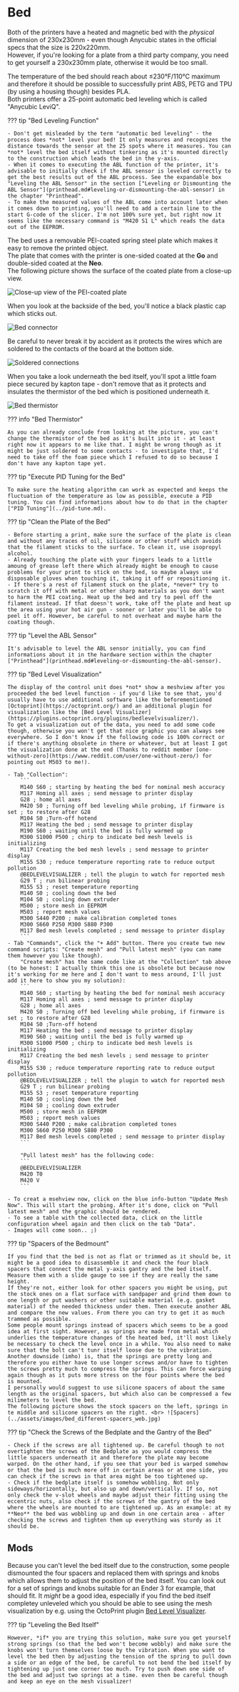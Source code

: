 <link rel=”manifest” href=”docs/manifest.webmanifest”>

# Bed
Both of the printers have a heated and magnetic bed with the *physical* dimension of 230x230mm - even though Anycubic states in the official specs that the size is 220x220mm.  
However, if you're looking for a plate from a third party company, you need to get yourself a 230x230mm plate, otherwise it would be too small.  

The temperature of the bed should reach about ≤230°F/110°C maximum and therefore it should be possible to successfully print ABS, PETG and TPU (by using a housing though) besides PLA.  
Both printers offer a 25-point automatic bed leveling which is called "Anycubic LeviQ".  

??? tip "Bed Leveling Function"

    - Don't get misleaded by the term "automatic bed leveling" - the process does *not* level your bed! It only measures and recognizes the distance towards the sensor at the 25 spots where it measures. You can *not* level the bed itself without tinkering as it's mounted directly to the construction which leads the bed in the y-axis.    
    - When it comes to executing the ABL function of the printer, it's advisable to initially check if the ABL sensor is leveled correctly to get the best results out of the ABL process. See the expandable box "Leveling the ABL Sensor" in the section ["Leveling or Dismounting the ABL Sensor"](printhead.md#leveling-or-dismounting-the-abl-sensor) in the chapter "Printhead".  
    - To make the measured values of the ABL come into account later when it comes down to printing, you'll need to add a certain line to the start G-code of the slicer. I'm not 100% sure yet, but right now it seems like the necessary command is "M420 S1 L" which reads the data out of the EEPROM.   
      
The bed uses a removable PEI-coated spring steel plate which makes it easy to remove the printed object.  
The plate that comes with the printer is one-sided coated at the **Go** and double-sided coated at the **Neo**.   
The following picture shows the surface of the coated plate from a close-up view.  
  
![Close-up view of the PEI-coated plate](../assets/images/bed_closeup_web.jpg)  
  
When you look at the backside of the bed, you'll notice a black plastic cap which sticks out.  
  
![Bed connector](../assets/images/bed_connector_side_web.jpg)
  
Be careful to never break it by accident as it protects the wires which are soldered to the contacts of the board at the bottom side.  
  
![Soldered connections](../assets/images/bed_connection_web.jpg)
  
When you take a look underneath the bed itself, you'll spot a little foam piece secured by kapton tape - don't remove that as it protects and insulates the thermistor of the bed which is positioned underneath it.  
  
![Bed thermistor](../assets/images/bed_thermistor_web.jpg)
  
??? info "Bed Thermistor"

    As you can already conclude from looking at the picture, you can't change the thermistor of the bed as it's built into it - at least right now it appears to me like that. I might be wrong though as it might be just soldered to some contacts - to investigate that, I'd need to take off the foam piece which I refused to do so because I don't have any kapton tape yet.  
  
??? tip "Execute PID Tuning for the Bed"

    To make sure the heating algorithm can work as expected and keeps the fluctuation of the temperature as low as possible, execute a PID tuning. You can find informations about how to do that in the chapter ["PID Tuning"](../pid-tune.md).  
  
??? tip "Clean the Plate of the Bed"

    - Before starting a print, make sure the surface of the plate is clean and without any traces of oil, silicone or other stuff which avoids that the filament sticks to the surface. To clean it, use isopropyl alcohol.  
    - Already touching the plate with your fingers leads to a little amoung of grease left there which already might be enough to cause problems for your print to stick on the bed, so maybe always use disposable gloves when touching it, taking it off or repositioning it.
    - If there's a rest of filament stuck on the plate, *never* try to scratch it off with metal or other sharp materials as you don't want to harm the PEI coating. Heat up the bed and try to peel off the filament instead. If that doesn't work, take off the plate and heat up the area using your hot air gun - sooner or later you'll be able to peel it off. However, be careful to not overheat and maybe harm the coating though.  
  
  
??? tip "Level the ABL Sensor"

    It's advisable to level the ABL sensor initially, you can find informations about it in the hardware section within the chapter ["Printhead"](printhead.md#leveling-or-dismounting-the-abl-sensor).  
    
??? tip "Bed Level Visualization"

    The display of the control unit does *not* show a meshview after you proceeded the bed level function - if you'd like to see that, you'd usually have to use additional software like the beforementioned [Octoprint](https://octoprint.org/) and an additional plugin for visualization like the [Bed Level Visualizer](https://plugins.octoprint.org/plugins/bedlevelvisualizer/).  
    To get a visualization out of the data, you need to add some code though, otherwise you won't get that nice graphic you can always see everywhere. So I don't know if the following code is 100% correct or if there's anything obsolete in there or whatever, but at least I got the visualization done at the end (Thanks to reddit member [one-without-zero](https://www.reddit.com/user/one-without-zero/) for pointing out M503 to me!).  
    
    - Tab "Collection":  
        ```
        M140 S60 ; starting by heating the bed for nominal mesh accuracy 
        M117 Homing all axes ; send message to printer display 
        G28 ; home all axes 
        M420 S0 ; Turning off bed leveling while probing, if firmware is set ; to restore after G28 
        M104 S0 ;Turn-off hotend 
        M117 Heating the bed ; send message to printer display 
        M190 S60 ; waiting until the bed is fully warmed up 
        M300 S1000 P500 ; chirp to indicate bed mesh levels is initializing 
        M117 Creating the bed mesh levels ; send message to printer display 
        M155 S30 ; reduce temperature reporting rate to reduce output pollution
        @BEDLEVELVISUALIZER ; tell the plugin to watch for reported mesh 
        G29 T ; run bilinear probing 
        M155 S3 ; reset temperature reporting 
        M140 S0 ; cooling down the bed 
        M104 S0 ; cooling down extruder
        M500 ; store mesh in EEPROM 
        M503 ; report mesh values
        M300 S440 P200 ; make calibration completed tones 
        M300 S660 P250 M300 S880 P300 
        M117 Bed mesh levels completed ; send message to printer display
        ```
    - Tab "Commands", click the "+ Add" button. There you create two new command scripts: "Create mesh" and "Pull latest mesh" (you can name them however you like though).  
        "Create mesh" has the same code like at the "Collection" tab above (to be honest: I actually think this one is obsolete but because now it's working for me here and I don't want to mess around, I'll just add it here to show you my solution):  
        ```
        M140 S60 ; starting by heating the bed for nominal mesh accuracy 
        M117 Homing all axes ; send message to printer display 
        G28 ; home all axes 
        M420 S0 ; Turning off bed leveling while probing, if firmware is set ; to restore after G28 
        M104 S0 ;Turn-off hotend 
        M117 Heating the bed ; send message to printer display 
        M190 S60 ; waiting until the bed is fully warmed up 
        M300 S1000 P500 ; chirp to indicate bed mesh levels is initializing 
        M117 Creating the bed mesh levels ; send message to printer display 
        M155 S30 ; reduce temperature reporting rate to reduce output pollution
        @BEDLEVELVISUALIZER ; tell the plugin to watch for reported mesh 
        G29 T ; run bilinear probing 
        M155 S3 ; reset temperature reporting 
        M140 S0 ; cooling down the bed 
        M104 S0 ; cooling down extruder
        M500 ; store mesh in EEPROM 
        M503 ; report mesh values
        M300 S440 P200 ; make calibration completed tones 
        M300 S660 P250 M300 S880 P300 
        M117 Bed mesh levels completed ; send message to printer display
        ```
        
        "Pull latest mesh" has the following code:  
        ```
        @BEDLEVELVISUALIZER
        M420 T0
        M420 V
        ```
        
    - To creat a msehview now, click on the blue info-button "Update Mesh Now". This will start the probing. After it's done, click on "Pull latest mesh" and the graphic should be rendered.  
    - To see a table with the collected data, click on the little configuration wheel again and then click on the tab "Data".  
    - Images will come soon.. ;)


??? tip "Spacers of the Bedmount"

    If you find that the bed is not as flat or trimmed as it should be, it might be a good idea to disassemble it and check the four black spacers that connect the metal y-axis gantry and the bed itself. Measure them with a slide gauge to see if they are really the same height.  
    If they're not, either look for other spacers you might be using, put the stock ones on a flat surface with sandpaper and grind them down to one length or put washers or other suitable material (e.g. gasket material) of the needed thickness under them. Then execute another ABL and compare the new values. From there you can try to get it as much trammed as possible.  
    Some people mount springs instead of spacers which seems to be a good idea at first sight. However, as springs are made from metal which underlies the temperature changes of the heated bed, it'll most likely be necessary to check the level once in a while. You also need to make sure that the bolt can't tunr itself loose due to the vibration. Another downside (imho) is, that the springs are pretty long and therefore you either have to use longer screws and/or have to tighten the screws pretty much to compress the springs. This can force warping again though as it puts more stress on the four points where the bed is mounted.  
    I personally would suggest to use silicone spacers of about the same length as the original spacers, but which also can be compressed a few milimeters to level the bed.  
    The following picture shows the stock spacers on the left, springs in te middle and silicone spacers on the right. <br> ![Spacers](../assets/images/bed_different-spacers_web.jpg) 
            
  
??? tip "Check the Screws of the Bedplate and the Gantry of the Bed"

    - Check if the screws are all tightened up. Be careful though to not overtighten the screws of the Bedplate as you would compress the little spacers underneath it and therefore the plate may become warped. On the other hand, if you see that your bed is warped somehow or that the bed is much more off in certain areas or at one side, you can check if the screws in that area might be too tightened up.  
    - Check if the bedplate itself is somehow wobbling. Not only sideways/horizontally, but also up and down/vertically. If so, not only check the v-slot wheels and maybe adjust their fitting using the eccentric nuts, also check if the screws of the gantry of the bed where the wheels are mounted to are tightened up. As an example: at my **Neo** the bed was wobbling up and down in one certain area - after checking the screws and tighten them up everything was sturdy as it should be.     
    
    
## Mods

Because you can't level the bed itself due to the construction, some people dismounted the four spacers and replaced them with springs and knobs which allows them to adjust the position of the bed itself. You can look out for a set of springs and knobs suitable for an Ender 3 for example, that should fit. It *might* be a good idea, especially if you find the bed itself completey unleveled which you should be able to see using the mesh visualization by e.g. using the OctoPrint plugin [Bed Level Visualizer](https://plugins.octoprint.org/plugins/bedlevelvisualizer/).     
  
??? tip "Leveling the Bed Itself"

    However, *if* you are trying this solution, make sure you get yourself strong springs (so that the bed won't become wobbly) and make sure the knobs won't turn themselves loose by the vibration. When you want to level the bed then by adjusting the tension of the spring to pull down a side or an edge of the bed, be careful to not bend the bed itself by tightening up just one corner too much. Try to push down one side of the bed and adjust two springs at a time. even then be careful though and keep an eye on the mesh visualizer!  
